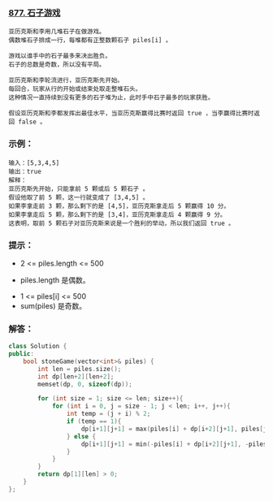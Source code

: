### [877. 石子游戏](https://leetcode-cn.com/problems/stone-game/)
```
亚历克斯和李用几堆石子在做游戏。
偶数堆石子排成一行，每堆都有正整数颗石子 piles[i] 。

游戏以谁手中的石子最多来决出胜负。
石子的总数是奇数，所以没有平局。

亚历克斯和李轮流进行，亚历克斯先开始。 
每回合，玩家从行的开始或结束处取走整堆石头。 
这种情况一直持续到没有更多的石子堆为止，此时手中石子最多的玩家获胜。

假设亚历克斯和李都发挥出最佳水平，当亚历克斯赢得比赛时返回 true ，当李赢得比赛时返回 false 。
```
### 示例：
```
输入：[5,3,4,5]
输出：true
解释：
亚历克斯先开始，只能拿前 5 颗或后 5 颗石子 。
假设他取了前 5 颗，这一行就变成了 [3,4,5] 。
如果李拿走前 3 颗，那么剩下的是 [4,5]，亚历克斯拿走后 5 颗赢得 10 分。
如果李拿走后 5 颗，那么剩下的是 [3,4]，亚历克斯拿走后 4 颗赢得 9 分。
这表明，取前 5 颗石子对亚历克斯来说是一个胜利的举动，所以我们返回 true 。
```
### 提示：
- 2 <= piles.length <= 500
+ piles.length 是偶数。
- 1 <= piles[i] <= 500
- sum(piles) 是奇数。

### 解答：
```C++
class Solution {
public:
    bool stoneGame(vector<int>& piles) {
        int len = piles.size();
        int dp[len+2][len+2];
        memset(dp, 0, sizeof(dp));

        for (int size = 1; size <= len; size++){
            for (int i = 0, j = size - 1; j < len; i++, j++){
                int temp = (j + i) % 2;
                if (temp == 1){
                    dp[i+1][j+1] = max(piles[i] + dp[i+2][j+1], piles[j] + dp[i+1][j]);
                } else {
                    dp[i+1][j+1] = min(-piles[i] + dp[i+2][j+1], -piles[j] + dp[i+1][j]);
                }
            }
        }
        return dp[1][len] > 0;
    }
};
```
